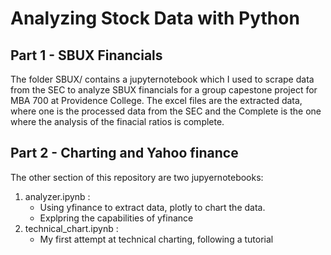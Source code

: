 # Analyzing Stock Data with Python

## Part 1 - SBUX Financials

The folder SBUX/ contains a jupyternotebook which I used to scrape data from the SEC to analyze SBUX financials for a group capestone project for MBA 700 at Providence College.
The excel files are the extracted data, where one is the processed data from the SEC and the Complete is the one where the analysis of the finacial ratios is complete.

## Part 2 - Charting and Yahoo finance

The other section of this repository are two jupyernotebooks:
1. analyzer.ipynb :
    * Using yfinance to extract data, plotly to chart the data.
    * Explpring the capabilities of yfinance
2. technical_chart.ipynb :
    * My first attempt at technical charting, following a tutorial